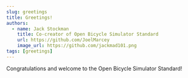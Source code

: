 ```yaml
---
slug: greetings
title: Greetings!
authors:
  - name: Jack Stockman
    title: Co-creator of Open Bicycle Simulator Standard
    url: https://github.com/JoelMarcey
    image_url: https://github.com/jackmad101.png
tags: [greetings]
---
```


Congratulations and welcome to the Open Bicycle Simulator Standard!
